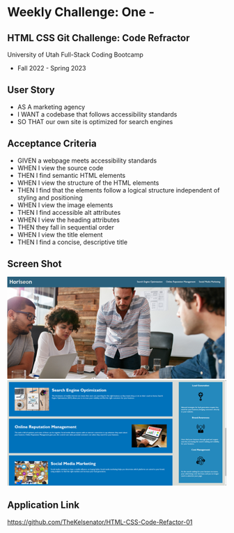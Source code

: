 # Weekly Challenge: One -

## HTML CSS Git Challenge: Code Refractor

University of Utah
Full-Stack Coding Bootcamp

- Fall 2022 - Spring 2023

## User Story

- AS A marketing agency
- I WANT a codebase that follows accessibility standards
- SO THAT our own site is optimized for search engines

## Acceptance Criteria

- GIVEN a webpage meets accessibility standards
- WHEN I view the source code
- THEN I find semantic HTML elements
- WHEN I view the structure of the HTML elements
- THEN I find that the elements follow a logical structure independent of styling and positioning
- WHEN I view the image elements
- THEN I find accessible alt attributes
- WHEN I view the heading attributes
- THEN they fall in sequential order
- WHEN I view the title element
- THEN I find a concise, descriptive title

## Screen Shot

![alt_img](./assets/images/Challenge-One-1.png)
![alt_img](./assets/images/Challenge-One-2.png)

## Application Link

https://github.com/TheKelsenator/HTML-CSS-Code-Refactor-01